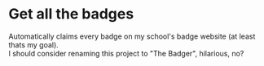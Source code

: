 # Get all the badges

Automatically claims every badge on my school's badge website (at least thats my goal).<br> I should consider renaming this project to "The Badger", hilarious, no?
